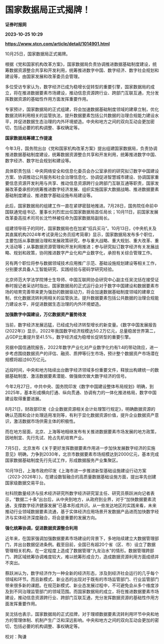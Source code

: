 # 国家数据局正式揭牌！
**证券时报网**

**2023-10-25 10:29**

**https://www.stcn.com/article/detail/1014901.html**

10月25日，国家数据局正式揭牌。  

根据《党和国家机构改革方案》，国家数据局负责协调推进数据基础制度建设，统筹数据资源整合共享和开发利用，统筹推进数字中国、数字经济、数字社会规划和建设等，由国家发展和改革委员会管理。

多位受访专家认为，数字经济已成为稳增长促转型的重要引擎，国家数据局的成立，将在推进数据要素市场建设，推动信息资源跨行业、跨部门互联互通，充分发挥数据资源的基础性作用方面发挥重要作用。

专家预计，国家数据局的正式组建，将会加速数据基础制度领域的建章立制，优化数据流转利用相关的监管执法，提升数据要素包括公共数据的治理合规能力建设水平，并促进数据生态治理的内外环境塑造。中央和地方之间的双向互动会更加密切，包括必要的机构调整、事权确定等。

**国家数据局筹建工作提速**

今年3月，国务院出台《党和国家机构改革方案》提出组建国家数据局，负责协调推进数据基础制度建设，统筹数据资源整合共享和开发利用，统筹推进数字中国、数字经济、数字社会规划和建设等。

具体职责包括：中央网络安全和信息化委员会办公室承担的研究拟订数字中国建设方案、协调推动公共服务和社会治理信息化、协调促进智慧城市建设、协调国家重要信息资源开发利用与共享、推动信息资源跨行业跨部门互联互通等职责，国家发展改革委承担的统筹推进数字经济发展、组织实施国家大数据战略、推进数据要素基础制度建设、推进数字基础设施布局建设等。

此后，国家数据局的组建工作一直在紧锣密鼓地推进。7月28日，国务院任命前中国联通党组书记、董事长刘烈宏出任国家数据局首任局长；10月11日，前国家发展改革委高技术司司长沈竹林被任命为国家数据局副局长。

组建领导班子的同时，国家数据局也在加紧“招兵买马”。10月13日，《中央机关及其直属机构2024年考试录用公务员招考简章》显示，国家数据局发布多个职位，主要包括从事数据治理和发展政策研究，参与重大战略、重大规划、重大改革、重大活动等；从事数据资源管理和开发利用推进；参与研究拟订数字经济有关发展战略、规划和政策，协同推进数字产业化和产业数字化，承担有关综合管理工作。

另有两个职位将参与数据领域技术应用推广示范、基础设施规划建设等相关工作，分别要求具备人工智能研究、实践经验与密码学研究经验。

北京师范大学法学院博士生导师、中国互联网协会研究中心副主任吴沈括在接受证券时报记者采访时指出，国家数据局的正式运行会对于数字中国建设和数据要素市场的培育完善带来更为强劲的数据驱动力，将会加速数据基础制度领域的建章立制，优化数据流转利用相关的监管执法，提升数据要素包括公共数据的治理合规能力建设水平，并促进数据生态治理的内外环境塑造。

**加强数字中国建设，万亿数据资产蓄势待发**

当前，数字经济发展迅猛，已经成为经济转型增长的新变量。《数字中国发展报告(2022年)》显示，2022年我国数字经济规模达50.2万亿元，总量稳居世界第二，占GDP比重提升至41.5%，数字经济成为稳增长促转型的重要引擎。

另据中国信通院报告，2022年数字产业化对产业数字化约有1:4的带动效应，进一步考虑围绕数据资产的评估、融资、质押等衍生市场，预计整个数据资产市场潜在规模将超过60万亿元。

近段时间，中央和地方陆续出台数字经济领域多份重要文件，释放出构建统一的数据基础制度、激活数据要素潜能、做强做优做大数字经济的信号。

今年2月27日，中共中央、国务院印发《数字中国建设整体布局规划》明确，到2025年，基本形成横向打通、纵向贯通、协调有力的一体化推进格局，数字中国建设取得重要进展。

8月21日，财政部印发《企业数据资源相关会计处理暂行规定》，明确数据资源的确认范围和会计处理适用准则等，有利于显化数据资源价值，提升企业数据资产意识，激活数据市场供需主体的积极性。

而在地方层面，北京、上海等地相继发布有关推进数据要素市场发展的地方政策，因地制宜、先行先试、抢占先机培育产业。

7月5日，北京发布《关于更好发挥数据要素作用进一步加快发展数字经济的实施意见》明确，力争到2030年，北京市数据要素市场规模达到2000亿元，基本完成国家数据基础制度先行先试工作，形成数据服务产业集聚区。

10月19日，上海市政府印发《上海市进一步推进新型基础设施建设行动方案（2023-2026年）》，在建设数智融合的高质量数据基础设施方面，提出率先创建国家级数据交易平台。

社科院数量经济与技术经济研究所数字经济研究室主任、研究员蔡跃洲向记者表示，“数据二十条”出台后，从中央到地方，从政府到业界，对于“加快数据要素流通，支撑数字经济健康发展”已基本形成共识。从一些发达地区的实践来看，未来推动行业领域数据要素流通，基于实体经济应用场景开发数据产品进而加快数字经济与实体经济深度融合，将会是重要的发展方向。

**强化统筹协调，促进数据资源整合利用**

近年来，在国家强调加强数据要素市场建设的背景下，多地陆续建立大数据管理部门，并出台数据促进条例。截至目前，全国已有超20个省（区、市）设立了数据管理相关机构，在一定程度上造成了数据管理“九龙治水”的情形。数据管理跨部门、跨区域统筹协调难度较大，难以统筹形成合力，造成数据资源利用方面成绩并不突出。

蔡跃洲认为，数字经济作为一种全新的经济形态，涉及到经济社会运行的几乎每个领域和环节。而且新模式、新业态的出现对于既有的市场监管部门、行业监管部门带来很多新的课题。在规范新模式、新业态发展过程中，不可避免会从多个维度涉及到不同治理监管部门的领域范围。而国家数据局的成立，将在推进数据要素市场建设，推动信息资源跨行业、跨部门互联互通，充分发挥数据资源的基础性作用方面发挥重要作用。

吴沈括也表示，国家数据局的正式挂牌，对于理顺数据要素流转利用环节中央和地方的管理体制、机制产生广泛和深远影响。中央和地方之间的双向互动会更加的密切，包括必要的机构调整、事权确定等。

校对：陶谦